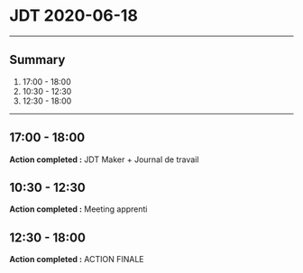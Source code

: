 # JDT 2020-06-18

---

## Summary
1. 17:00 - 18:00
1. 10:30 - 12:30
1. 12:30 - 18:00

---

## 17:00 - 18:00
**Action completed :** JDT Maker + Journal de travail

## 10:30 - 12:30
**Action completed :** Meeting apprenti

## 12:30 - 18:00
**Action completed :** ACTION FINALE

